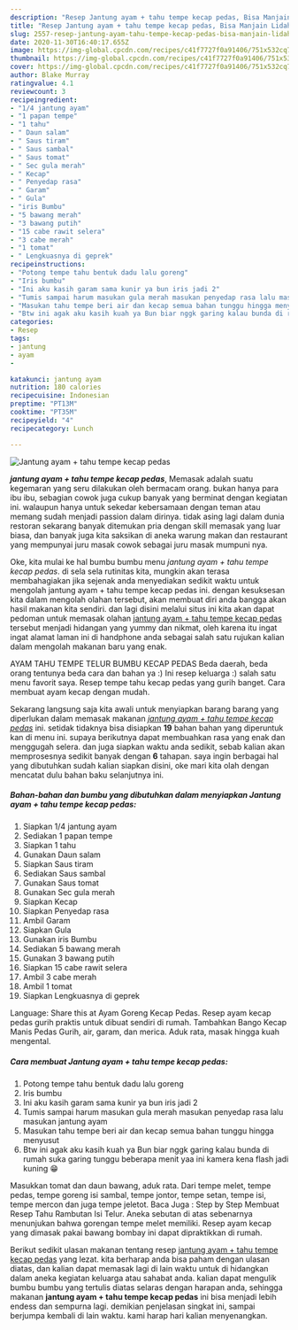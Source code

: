 ```yaml
---
description: "Resep Jantung ayam + tahu tempe kecap pedas, Bisa Manjain Lidah"
title: "Resep Jantung ayam + tahu tempe kecap pedas, Bisa Manjain Lidah"
slug: 2557-resep-jantung-ayam-tahu-tempe-kecap-pedas-bisa-manjain-lidah
date: 2020-11-30T16:40:17.655Z
image: https://img-global.cpcdn.com/recipes/c41f7727f0a91406/751x532cq70/jantung-ayam-tahu-tempe-kecap-pedas-foto-resep-utama.jpg
thumbnail: https://img-global.cpcdn.com/recipes/c41f7727f0a91406/751x532cq70/jantung-ayam-tahu-tempe-kecap-pedas-foto-resep-utama.jpg
cover: https://img-global.cpcdn.com/recipes/c41f7727f0a91406/751x532cq70/jantung-ayam-tahu-tempe-kecap-pedas-foto-resep-utama.jpg
author: Blake Murray
ratingvalue: 4.1
reviewcount: 3
recipeingredient:
- "1/4 jantung ayam"
- "1 papan tempe"
- "1 tahu"
- " Daun salam"
- " Saus tiram"
- " Saus sambal"
- " Saus tomat"
- " Sec gula merah"
- " Kecap"
- " Penyedap rasa"
- " Garam"
- " Gula"
- "iris Bumbu"
- "5 bawang merah"
- "3 bawang putih"
- "15 cabe rawit selera"
- "3 cabe merah"
- "1 tomat"
- " Lengkuasnya di geprek"
recipeinstructions:
- "Potong tempe tahu bentuk dadu lalu goreng"
- "Iris bumbu"
- "Ini aku kasih garam sama kunir ya bun iris jadi 2"
- "Tumis sampai harum masukan gula merah masukan penyedap rasa lalu masukan jantung ayam"
- "Masukan tahu tempe beri air dan kecap semua bahan tunggu hingga menyusut"
- "Btw ini agak aku kasih kuah ya Bun biar nggk garing kalau bunda di rumah suka garing tunggu beberapa menit yaa ini kamera kena flash jadi kuning 😁"
categories:
- Resep
tags:
- jantung
- ayam
- 

katakunci: jantung ayam  
nutrition: 180 calories
recipecuisine: Indonesian
preptime: "PT13M"
cooktime: "PT35M"
recipeyield: "4"
recipecategory: Lunch

---
```



![Jantung ayam + tahu tempe kecap pedas](https://img-global.cpcdn.com/recipes/c41f7727f0a91406/751x532cq70/jantung-ayam-tahu-tempe-kecap-pedas-foto-resep-utama.jpg)

<b><i>jantung ayam + tahu tempe kecap pedas</i></b>, Memasak adalah suatu kegemaran yang seru dilakukan oleh bermacam orang. bukan hanya para ibu ibu, sebagian cowok juga cukup banyak yang berminat dengan kegiatan ini. walaupun hanya untuk sekedar kebersamaan dengan teman atau memang sudah menjadi passion dalam dirinya. tidak asing lagi dalam dunia restoran sekarang banyak ditemukan pria dengan skill memasak yang luar biasa, dan banyak juga kita saksikan di aneka warung makan dan restaurant yang mempunyai juru masak cowok sebagai juru masak mumpuni nya.

Oke, kita mulai ke hal bumbu bumbu menu <i>jantung ayam + tahu tempe kecap pedas</i>. di sela sela rutinitas kita, mungkin akan terasa membahagiakan jika sejenak anda menyediakan sedikit waktu untuk mengolah jantung ayam + tahu tempe kecap pedas ini. dengan kesuksesan kita dalam mengolah olahan tersebut, akan membuat diri anda bangga akan hasil makanan kita sendiri. dan lagi disini melalui situs ini kita akan dapat pedoman untuk memasak olahan <u>jantung ayam + tahu tempe kecap pedas</u> tersebut menjadi hidangan yang yummy dan nikmat, oleh karena itu ingat ingat alamat laman ini di handphone anda sebagai salah satu rujukan kalian dalam mengolah makanan baru yang enak.

AYAM TAHU TEMPE TELUR BUMBU KECAP PEDAS Beda daerah, beda orang tentunya beda cara dan bahan ya :) Ini resep keluarga :) salah satu menu favorit saya. Resep tempe tahu kecap pedas yang gurih banget. Cara membuat ayam kecap dengan mudah.


Sekarang langsung saja kita awali untuk menyiapkan barang barang yang diperlukan dalam memasak makanan <u><i>jantung ayam + tahu tempe kecap pedas</i></u> ini. setidak tidaknya bisa disiapkan <b>19</b> bahan bahan yang diperuntuk kan di menu ini. supaya berikutnya dapat membuahkan rasa yang enak dan menggugah selera. dan juga siapkan waktu anda sedikit, sebab kalian akan memprosesnya sedikit banyak dengan <b>6</b> tahapan. saya ingin berbagai hal yang dibutuhkan sudah kalian siapkan disini, oke mari kita olah dengan mencatat dulu bahan baku selanjutnya ini.

<!--inarticleads1-->

##### Bahan-bahan dan bumbu yang dibutuhkan dalam menyiapkan Jantung ayam + tahu tempe kecap pedas:

1. Siapkan 1/4 jantung ayam
1. Sediakan 1 papan tempe
1. Siapkan 1 tahu
1. Gunakan  Daun salam
1. Siapkan  Saus tiram
1. Sediakan  Saus sambal
1. Gunakan  Saus tomat
1. Gunakan  Sec gula merah
1. Siapkan  Kecap
1. Siapkan  Penyedap rasa
1. Ambil  Garam
1. Siapkan  Gula
1. Gunakan iris Bumbu
1. Sediakan 5 bawang merah
1. Gunakan 3 bawang putih
1. Siapkan 15 cabe rawit selera
1. Ambil 3 cabe merah
1. Ambil 1 tomat
1. Siapkan  Lengkuasnya di geprek


Language: Share this at Ayam Goreng Kecap Pedas. Resep ayam kecap pedas gurih praktis untuk dibuat sendiri di rumah. Tambahkan Bango Kecap Manis Pedas Gurih, air, garam, dan merica. Aduk rata, masak hingga kuah mengental. 

<!--inarticleads2-->

##### Cara membuat Jantung ayam + tahu tempe kecap pedas:

1. Potong tempe tahu bentuk dadu lalu goreng
1. Iris bumbu
1. Ini aku kasih garam sama kunir ya bun iris jadi 2
1. Tumis sampai harum masukan gula merah masukan penyedap rasa lalu masukan jantung ayam
1. Masukan tahu tempe beri air dan kecap semua bahan tunggu hingga menyusut
1. Btw ini agak aku kasih kuah ya Bun biar nggk garing kalau bunda di rumah suka garing tunggu beberapa menit yaa ini kamera kena flash jadi kuning 😁


Masukkan tomat dan daun bawang, aduk rata. Dari tempe melet, tempe pedas, tempe goreng isi sambal, tempe jontor, tempe setan, tempe isi, tempe mercon dan juga tempe jeletot. Baca Juga : Step by Step Membuat Resep Tahu Rambutan Isi Telur. Aneka sebutan di atas sebenarnya menunjukan bahwa gorengan tempe melet memiliki. Resep ayam kecap yang dimasak pakai bawang bombay ini dapat dipraktikkan di rumah. 

Berikut sedikit ulasan makanan tentang resep <u>jantung ayam + tahu tempe kecap pedas</u> yang lezat. kita berharap anda bisa paham dengan ulasan diatas, dan kalian dapat memasak lagi di lain waktu untuk di hidangkan dalam aneka kegiatan keluarga atau sahabat anda. kalian dapat mengulik bumbu bumbu yang tertulis diatas selaras dengan harapan anda, sehingga makanan <b>jantung ayam + tahu tempe kecap pedas</b> ini bisa menjadi lebih endess dan sempurna lagi. demikian penjelasan singkat ini, sampai berjumpa kembali di lain waktu. kami harap hari kalian menyenangkan.

